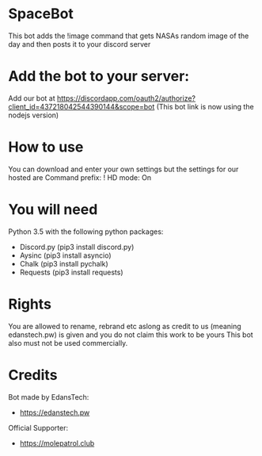 # SpaceBot
This bot adds the !image command that gets NASAs random image of the day and then posts it to your discord server

# Add the bot to your server:
Add our bot at https://discordapp.com/oauth2/authorize?client_id=437218042544390144&scope=bot
(This bot link is now using the nodejs version)
# How to use
You can download and enter your own settings but the settings for our hosted are
Command prefix: !
HD mode: On

# You will need
Python 3.5 with the following python packages:
- Discord.py (pip3 install discord.py)
- Aysinc (pip3 install asyncio)
- Chalk (pip3 install pychalk)
- Requests (pip3 install requests)


# Rights
You are allowed to rename, rebrand etc aslong as credit to us (meaning edanstech.pw) is given and you do not claim this work to be yours
This bot also must not be used commercially.

# Credits
Bot made by EdansTech:
- https://edanstech.pw

Official Supporter:
- https://molepatrol.club
